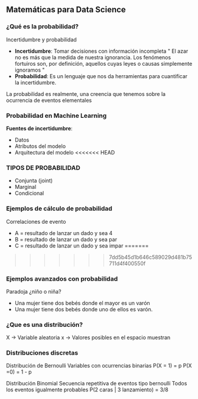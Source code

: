 ## Matemáticas para Data Science
### ¿Qué es la probabilidad?
Incertidumbre y probabilidad
- **Incertidumbre**: Tomar decisiones con información incompleta
" El azar no es más que la medida de nuestra ignorancia. Los fenómenos fortuiros son, por definición, aquellos cuyas leyes o causas simplemente ignoramos "
- **Probabilidad**: Es un lenguaje que nos da herramientas para cuantificar la incertidumbre.

La probabilidad es realmente, una creencia que tenemos sobre la ocurrencia de eventos elementales

### Probabilidad en Machine Learning
**Fuentes de incertidumbre**:
- Datos
- Atributos del modelo
- Arquitectura del modelo
<<<<<<< HEAD

### TIPOS DE PROBABILIDAD
- Conjunta (joint)
- Marginal
- Condicional

### Ejemplos de cálculo de probabilidad
Correlaciones de evento
- A = resultado de lanzar un dado y sea 4
- B = resultado de lanzar un dado y sea par
- C = resultado de lanzar un dado y sea impar
=======
>>>>>>> 7dd5b45d1b646c589029d481b75711d4f400550f

### Ejemplos avanzados con probabilidad
Paradoja ¿niño o niña?
- Una mujer tiene dos bebés donde el mayor es un varón
- Una mujer tiene dos bebés donde uno de ellos es varón.


### ¿Que es una distribución?

X -> Variable aleatoria
x -> Valores posibles en el espacio muestran

### Distribuciones discretas
Distribución de Bernoulli
Variables con ocurrencias binarias
P(X = 1) = p
P(X =0) = 1 - p 

Distribución Binomial
Secuencia repetitiva de eventos tipo bernoulli
Todos los eventos igualmente probables
P(2 caras | 3 lanzamiento) = 3/8